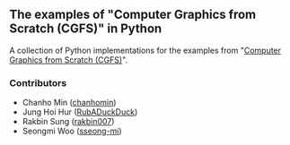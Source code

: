 
## The examples of "Computer Graphics from Scratch (CGFS)" in Python

A collection of Python implementations for the examples from "[Computer Graphics from Scratch (CGFS)](https://www.gabrielgambetta.com/computer-graphics-from-scratch/)".

### Contributors
- Chanho Min ([chanhomin](https://github.com/chanhomin))
- Jung Hoi Hur ([RubADuckDuck](https://github.com/RubADuckDuck))
- Rakbin Sung ([rakbin007](https://github.com/rakbin007))
- Seongmi Woo ([sseong-mi](https://github.com/sseong-mi))

